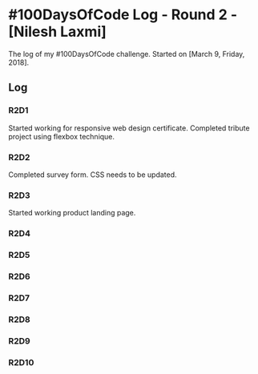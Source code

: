 # #100DaysOfCode Log - Round 2 - [Nilesh Laxmi]

The log of my #100DaysOfCode challenge. Started on [March 9, Friday, 2018].

## Log

### R2D1 
Started working for responsive web design certificate. Completed tribute project using flexbox technique.

### R2D2
Completed survey form. CSS needs to be updated.

### R2D3
Started working product landing page.

### R2D4

### R2D5

### R2D6

### R2D7

### R2D8

### R2D9

### R2D10
